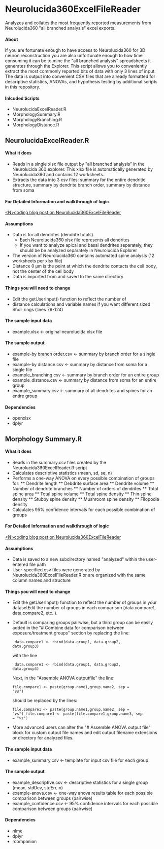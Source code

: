# Neurolucida360ExcelFileReader
Analyzes and collates the most frequently reported measurements from Neurolucida360 "all branched analysis" excel exports.

#### About
If you are fortunate enough to have access to Neurolucida360 for 3D neuron reconstruction you are also unfortunate enough to how time consuming it can be to mine the "all branched analysis" spreadsheets it generates through the Explorer. This script allows you to conveniently extract the most commonly reported bits of data with only 3 lines of input. The data is output into convenient CSV files that are already formatted for descriptive statistics, ANOVAs, and hypothesis testing by additional scripts in this repository.

#### Inlcuded Scripts
* NeurolucidaExcelReader.R
* MorphologySummary.R
* MorphologyBranching.R
* MorphologyDistance.R

## NeurolucidaExcelReader.R

#### What it does

* Reads in a single xlsx file output by "all branched analysis" in the Neurolucida 360 explorer. This xlsx file is automatically generated by Neurolucida360 and contains 12 worksheets. 
* Extracts the data into 3 csv files: summary for the entire dendritic structure, summary by dendrite branch order, summary by distance from soma

#### For Detailed Information and walkthrough of logic
<a href = "https://haleygeek.com/2017/08/10/neurolucida360excelfilereader/">&lt;N&gt;coding blog post on Neurolucida360ExcelFileReader</a>

#### Assumptions

* Data is for all dendrites (dendrite totals).
  * Each Neurolucida360 xlsx file represents all dendrites
  * If you want to analyze apical and basal dendrites separately, they should be be analyzed separately in Neurolucida Explorer 
* The version of Neurolucida360 contains automated spine analysis (12 worksheets per xlsx file)
* Distance 0 μm is the point at which the dendrite contacts the cell body, not the center of the cell body
* Data is imported from and saved to the same directory

#### Things you will need to change

* Edit the getUserInput() function to reflect the number of 
* distance calculations and variable names if you want different sized Sholl rings (lines 79-124)

#### The sample input data

* example.xlsx <- original neurolucida xlsx file

#### The sample output

* example-by branch order.csv <- summary by branch order for a single file
* example-by distance.csv <- summary by distance from soma for a single file
* example_branching.csv <- summary by branch order for an entire group
* example_distance.csv <- summary by distance from soma for an entire group
* example_summary.csv <- summary of all dendrites and spines for an entire group

#### Dependencies

* openxlsx
* dplyr




## Morphology Summary.R

#### What it does

* Reads in the summary.csv files created by the Neurolucida360ExcelReader.R script
* Calculates descriptive statistics (mean, sd, se, n)
* Performs a one-way ANOVA on every possible combination of groups for:
** Dendrite length
** Debdrite surface area
** Dendrite volume
** Number of dendrite branches
** Number of orders of dendrites
** Total spine area
** Total spine volume
** Total spine density
** Thin spine density
** Stubby spine density
** Mushroom spine density
** Filopodia density 
* Calculates 95% confidence intervals for each possible combination of groups


#### For Detailed Information and walkthrough of logic
<a href = "https://haleygeek.com/2017/08/12/morphologysummary/">&lt;N&gt;coding blog post on Neurolucida360ExcelFileReader</a>

#### Assumptions

* Data is saved to a new subdirectory named "analyzed" within the user-entered file path
* User-specified csv files were generated by Neurolucida360ExcelFileReader.R or are organized with the same column names and structure

#### Things you will need to change

* Edit the getUserInput() function to reflect the number of groups in your datasetEdit the number of groups in each comparison (data.compare1, data.compare2, etc..). 

* Default is comparing groups pairwise, but a third group can be easily added in the "# Combine data for comparison between exposure/treatment groups" section by replacing the line: 

   <code> data.compare1 <- rbind(data.group1, data.group2, data.group3)</code> 
 
   with the line 
 
   <code> data.compare1 <- rbind(data.group1, data.group2, data.group3)</code> 

   Next, in the "Assemble ANOVA outputfile" the line: 

   <code>file.compare1 <- paste(group.name1,group.name2, sep = "_vs_")</code> 

   should be replaced by the lines: 

   <code>file.compare1 <- paste(group.name1,group.name2, sep = "_vs_") 
   file.compare1 <- paste(file.compare1,group.name3, sep = "_vs_")</code> 

* More advanced users can alter the "# Assemble ANOVA output file" block for custom output file names and edit output filename extensions or directory for analyzed files.

#### The sample input data

* example_summary.csv <- template for input csv file for each group

#### The sample output

* example_descriptive.csv <- descriptive statistics for a single group (mean, stdDev, stdErr, n)
* example-anova.csv <- one-way anova results table for each possible comparison between groups (pairwise) 
* example_confidence.csv <- 95% confidence intervals for each possible comparison between groups (pairwise)

#### Dependencies

* nlme
* dplyr
* rcompanion

